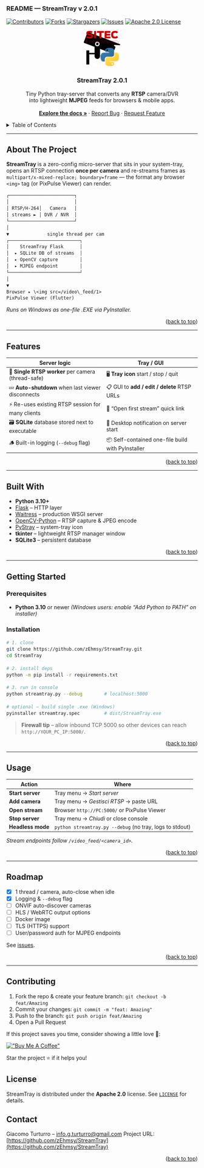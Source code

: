 ### README — **StreamTray v 2.0.1**

<div id="top"></div>

<!-- PROJECT SHIELDS -->
[![Contributors][contributors-shield]][contributors-url]
[![Forks][forks-shield]][forks-url]
[![Stargazers][stars-shield]][stars-url]
[![Issues][issues-shield]][issues-url]
[![Apache 2.0 License][license-shield]][license-url]

<!-- PROJECT LOGO -->
<div align="center">
  <a href="https://github.com/zEhmsy/StreamTray">
    <img src="app.png" alt="StreamTray logo" width="96" height="96">
  </a>

  <h3 align="center">StreamTray&nbsp;2.0.1</h3>

  <p align="center">
    Tiny Python tray-server that converts any <strong>RTSP</strong> camera/DVR<br>
    into lightweight <strong>MJPEG</strong> feeds for browsers &amp; mobile apps.<br>
    <br />
    <a href="https://github.com/zEhmsy/StreamTray"><strong>Explore the docs »</strong></a>
    ·
    <a href="https://github.com/zEhmsy/StreamTray/issues">Report Bug</a>
    ·
    <a href="https://github.com/zEhmsy/StreamTray/issues">Request Feature</a>
  </p>
</div>

<!-- TABLE OF CONTENTS -->
<details>
  <summary>Table of Contents</summary>
  <ol>
    <li><a href="#about-the-project">About&nbsp;The&nbsp;Project</a></li>
    <li><a href="#features">Key&nbsp;Features</a></li>
    <li><a href="#built-with">Built&nbsp;With</a></li>
    <li><a href="#getting-started">Getting&nbsp;Started</a></li>
    <li><a href="#usage">Usage</a></li>
    <li><a href="#roadmap">Roadmap</a></li>
    <li><a href="#contributing">Contributing</a></li>
    <li><a href="#license">License</a></li>
    <li><a href="#contact">Contact</a></li>
  </ol>
</details>

---

## About&nbsp;The&nbsp;Project

**StreamTray** is a zero-config micro-server that sits in your system-tray,
opens an RTSP connection **once per camera** and re-streams frames as
`multipart/x-mixed-replace; boundary=frame` — the format any browser `<img>`
tag (or PixPulse Viewer) can render.

```txt
┌────────────────────────┐
│                        │
│ RTSP/H-264│   Camera   │
│ streams ► │ DVR / NVR  │
└────────────────────────┘
│
▼              single thread per cam
┌──────────────────────────┐
│    StreamTray Flask      │
│  ▸ SQLite DB of streams  │
│  ▸ OpenCV capture        │
│  ▸ MJPEG endpoint        │
└──────────────────────────┘
│
▼
Browser ▸ \<img src=/video\_feed/1>
PixPulse Viewer (Flutter)
```

*Runs on Windows as one-file .EXE via PyInstaller.*

<p align="right">(<a href="#top">back to top</a>)</p>

---

## Features

| Server logic | Tray / GUI |
|--------------|------------|
| 🔄 **Single RTSP worker** per camera (thread-safe) | 🖥️ **Tray icon** start / stop / quit |
| 💤 **Auto-shutdown** when last viewer disconnects | 📋 GUI to **add / edit / delete** RTSP URLs |
| ⚡ Re-uses existing RTSP session for many clients | 🔗 “Open first stream” quick link |
| 🗃️ **SQLite** database stored next to executable | 🔔 Desktop notification on server start |
| 🪵 Built-in logging (`--debug` flag) | 📦 Self-contained one-file build with PyInstaller |

<p align="right">(<a href="#top">back to top</a>)</p>

---

## Built&nbsp;With

* **Python 3.10+**
* [Flask](https://flask.palletsprojects.com/) – HTTP layer
* [Waitress](https://pypi.org/project/waitress/) – production WSGI server
* [OpenCV-Python](https://opencv.org/) – RTSP capture & JPEG encode
* [PyStray](https://pypi.org/project/pystray/) – system-tray icon
* **tkinter** – lightweight RTSP manager window
* **SQLite3** – persistent database

<p align="right">(<a href="#top">back to top</a>)</p>

---

## Getting&nbsp;Started

### Prerequisites
* **Python 3.10** or newer
  *(Windows users: enable “Add Python to PATH” on installer)*

### Installation

```bash
# 1. clone
git clone https://github.com/zEhmsy/StreamTray.git
cd StreamTray

# 2. install deps
python -m pip install -r requirements.txt

# 3. run in console
python streamtray.py --debug        # localhost:5000

# optional – build single .exe (Windows)
pyinstaller streamtray.spec         # dist/StreamTray.exe
```

> **Firewall tip** – allow inbound TCP 5000 so other devices can reach
> `http://YOUR_PC_IP:5000/`.

<p align="right">(<a href="#top">back to top</a>)</p>

---

## Usage

| Action            | Where                                                    |
| ----------------- | -------------------------------------------------------- |
| **Start server**  | Tray menu → *Start server*                               |
| **Add camera**    | Tray menu → *Gestisci RTSP* → paste URL                  |
| **Open stream**   | Browser `http://PC:5000/` or PixPulse Viewer             |
| **Stop server**   | Tray menu → *Chiudi* or close console                    |
| **Headless mode** | `python streamtray.py --debug` (no tray, logs to stdout) |

*Stream endpoints follow `/video_feed/<camera_id>`.*

<p align="right">(<a href="#top">back to top</a>)</p>

---

## Roadmap

* [x] 1 thread / camera, auto-close when idle
* [x] Logging & `--debug` flag
* [ ] ONVIF auto-discover cameras
* [ ] HLS / WebRTC output options
* [ ] Docker image
* [ ] TLS (HTTPS) support
* [ ] User/password auth for MJPEG endpoints

See [issues](https://github.com/zEhmsy/StreamTray/issues).

<p align="right">(<a href="#top">back to top</a>)</p>

---

## Contributing

1. Fork the repo & create your feature branch:
   `git checkout -b feat/Amazing`
2. Commit your changes:
   `git commit -m "feat: Amazing"`
3. Push to the branch:
   `git push origin feat/Amazing`
4. Open a Pull Request

If this project saves you time, consider showing a little love 💜:

[!["Buy Me A Coffee"](https://www.buymeacoffee.com/assets/img/custom_images/orange_img.png)](https://www.buymeacoffee.com/gturturro)

Star the project ⭐ if it helps you!

## License

StreamTray is distributed under the **Apache 2.0** license.
See [`LICENSE`](LICENSE) for details.

## Contact

Giacomo Turturro – [info.g.turturro@gmail.com](mailto:info.g.turturro@gmail.com)
Project URL: [https://github.com/zEhmsy/StreamTray](https://github.com/zEhmsy/StreamTray)

<p align="right">(<a href="#top">back to top</a>)</p>

<!-- SHIELDS MARKDOWN -->

[contributors-shield]: https://img.shields.io/github/contributors/zEhmsy/StreamTray.svg?style=for-the-badge
[contributors-url]: https://github.com/zEhmsy/StreamTray/graphs/contributors
[forks-shield]: https://img.shields.io/github/forks/zEhmsy/StreamTray.svg?style=for-the-badge
[forks-url]: https://github.com/zEhmsy/StreamTray/network/members
[stars-shield]: https://img.shields.io/github/stars/zEhmsy/StreamTray.svg?style=for-the-badge
[stars-url]: https://github.com/zEhmsy/StreamTray/stargazers
[issues-shield]: https://img.shields.io/github/issues/zEhmsy/StreamTray.svg?style=for-the-badge
[issues-url]: https://github.com/zEhmsy/StreamTray/issues
[license-shield]: https://img.shields.io/badge/license-Apache%202.0-green.svg?style=for-the-badge
[license-url]: https://github.com/zEhmsy/StreamTray/blob/main/LICENSE
